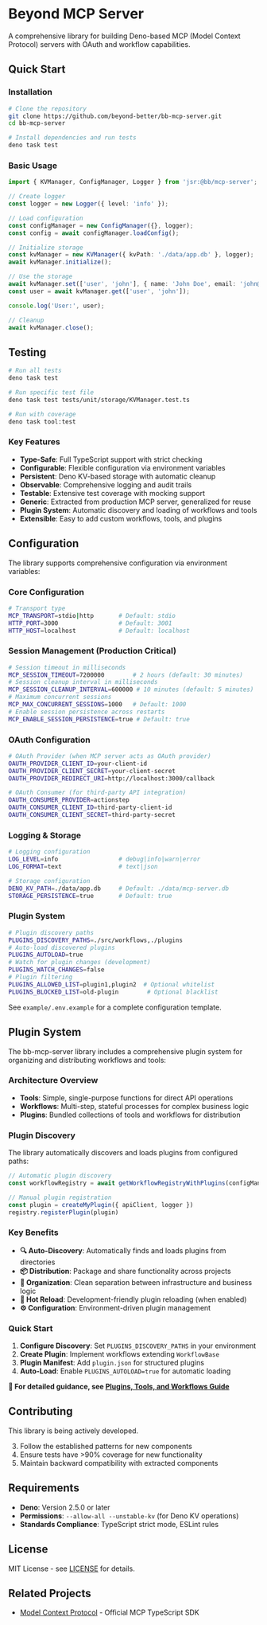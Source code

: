 # Beyond MCP Server

A comprehensive library for building Deno-based MCP (Model Context Protocol) servers with OAuth and workflow capabilities.

## Quick Start

### Installation

```bash
# Clone the repository
git clone https://github.com/beyond-better/bb-mcp-server.git
cd bb-mcp-server

# Install dependencies and run tests
deno task test
```

### Basic Usage

```typescript
import { KVManager, ConfigManager, Logger } from 'jsr:@bb/mcp-server';

// Create logger
const logger = new Logger({ level: 'info' });

// Load configuration
const configManager = new ConfigManager({}, logger);
const config = await configManager.loadConfig();

// Initialize storage
const kvManager = new KVManager({ kvPath: './data/app.db' }, logger);
await kvManager.initialize();

// Use the storage
await kvManager.set(['user', 'john'], { name: 'John Doe', email: 'john@example.com' });
const user = await kvManager.get(['user', 'john']);

console.log('User:', user);

// Cleanup
await kvManager.close();
```

## Testing

```bash
# Run all tests
deno task test

# Run specific test file
deno task test tests/unit/storage/KVManager.test.ts

# Run with coverage
deno task tool:test
```

### Key Features

- **Type-Safe**: Full TypeScript support with strict checking
- **Configurable**: Flexible configuration via environment variables
- **Persistent**: Deno KV-based storage with automatic cleanup
- **Observable**: Comprehensive logging and audit trails
- **Testable**: Extensive test coverage with mocking support
- **Generic**: Extracted from production MCP server, generalized for reuse
- **Plugin System**: Automatic discovery and loading of workflows and tools
- **Extensible**: Easy to add custom workflows, tools, and plugins

## Configuration

The library supports comprehensive configuration via environment variables:

### **Core Configuration**
```bash
# Transport type
MCP_TRANSPORT=stdio|http       # Default: stdio
HTTP_PORT=3000                 # Default: 3001
HTTP_HOST=localhost            # Default: localhost
```

### **Session Management (Production Critical)**
```bash
# Session timeout in milliseconds
MCP_SESSION_TIMEOUT=7200000        # 2 hours (default: 30 minutes)
# Session cleanup interval in milliseconds  
MCP_SESSION_CLEANUP_INTERVAL=600000 # 10 minutes (default: 5 minutes)
# Maximum concurrent sessions
MCP_MAX_CONCURRENT_SESSIONS=1000   # Default: 1000
# Enable session persistence across restarts
MCP_ENABLE_SESSION_PERSISTENCE=true # Default: true
```

### **OAuth Configuration**
```bash
# OAuth Provider (when MCP server acts as OAuth provider)
OAUTH_PROVIDER_CLIENT_ID=your-client-id
OAUTH_PROVIDER_CLIENT_SECRET=your-client-secret
OAUTH_PROVIDER_REDIRECT_URI=http://localhost:3000/callback

# OAuth Consumer (for third-party API integration)
OAUTH_CONSUMER_PROVIDER=actionstep
OAUTH_CONSUMER_CLIENT_ID=third-party-client-id
OAUTH_CONSUMER_CLIENT_SECRET=third-party-secret
```

### **Logging & Storage**
```bash
# Logging configuration
LOG_LEVEL=info                 # debug|info|warn|error
LOG_FORMAT=text                # text|json

# Storage configuration
DENO_KV_PATH=./data/app.db     # Default: ./data/mcp-server.db
STORAGE_PERSISTENCE=true       # Default: true
```

### **Plugin System**
```bash
# Plugin discovery paths
PLUGINS_DISCOVERY_PATHS=./src/workflows,./plugins
# Auto-load discovered plugins
PLUGINS_AUTOLOAD=true
# Watch for plugin changes (development)
PLUGINS_WATCH_CHANGES=false
# Plugin filtering
PLUGINS_ALLOWED_LIST=plugin1,plugin2  # Optional whitelist
PLUGINS_BLOCKED_LIST=old-plugin        # Optional blacklist
```

See `example/.env.example` for a complete configuration template.

## Plugin System

The bb-mcp-server library includes a comprehensive plugin system for organizing and distributing workflows and tools:

### Architecture Overview

- **Tools**: Simple, single-purpose functions for direct API operations
- **Workflows**: Multi-step, stateful processes for complex business logic
- **Plugins**: Bundled collections of tools and workflows for distribution

### Plugin Discovery

The library automatically discovers and loads plugins from configured paths:

```typescript
// Automatic plugin discovery
const workflowRegistry = await getWorkflowRegistryWithPlugins(configManager, logger)

// Manual plugin registration
const plugin = createMyPlugin({ apiClient, logger })
registry.registerPlugin(plugin)
```

### Key Benefits

- **🔍 Auto-Discovery**: Automatically finds and loads plugins from directories
- **📦 Distribution**: Package and share functionality across projects
- **🎯 Organization**: Clean separation between infrastructure and business logic
- **🔄 Hot Reload**: Development-friendly plugin reloading (when enabled)
- **⚙️ Configuration**: Environment-driven plugin management

### Quick Start

1. **Configure Discovery**: Set `PLUGINS_DISCOVERY_PATHS` in your environment
2. **Create Plugin**: Implement workflows extending `WorkflowBase`
3. **Plugin Manifest**: Add `plugin.json` for structured plugins
4. **Auto-Load**: Enable `PLUGINS_AUTOLOAD=true` for automatic loading

**📖 For detailed guidance, see [Plugins, Tools, and Workflows Guide](docs/plugins-tools-workflows.md)**

## Contributing

This library is being actively developed.

3. Follow the established patterns for new components
4. Ensure tests have >90% coverage for new functionality
5. Maintain backward compatibility with extracted components

## Requirements

- **Deno**: Version 2.5.0 or later
- **Permissions**: `--allow-all --unstable-kv` (for Deno KV operations)
- **Standards Compliance**: TypeScript strict mode, ESLint rules

## License

MIT License - see [LICENSE](LICENSE) for details.

## Related Projects

- [Model Context Protocol](https://github.com/modelcontextprotocol/typescript-sdk) - Official MCP TypeScript SDK


